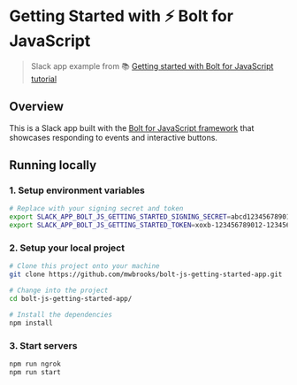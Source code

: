 # Getting Started with ⚡️ Bolt for JavaScript
> Slack app example from 📚 [Getting started with Bolt for JavaScript tutorial][1]

## Overview

This is a Slack app built with the [Bolt for JavaScript framework][2] that showcases
responding to events and interactive buttons.

## Running locally

### 1. Setup environment variables

```zsh
# Replace with your signing secret and token
export SLACK_APP_BOLT_JS_GETTING_STARTED_SIGNING_SECRET=abcd1234567890123456789012345678
export SLACK_APP_BOLT_JS_GETTING_STARTED_TOKEN=xoxb-123456789012-123456789012-abcd12345678901234567890
```

### 2. Setup your local project

```zsh
# Clone this project onto your machine
git clone https://github.com/mwbrooks/bolt-js-getting-started-app.git

# Change into the project
cd bolt-js-getting-started-app/

# Install the dependencies
npm install
```

### 3. Start servers

```zsh
npm run ngrok
npm run start
```

[1]: https://slack.dev/bolt-js/tutorial/getting-started
[2]: https://slack.dev/bolt-js/

